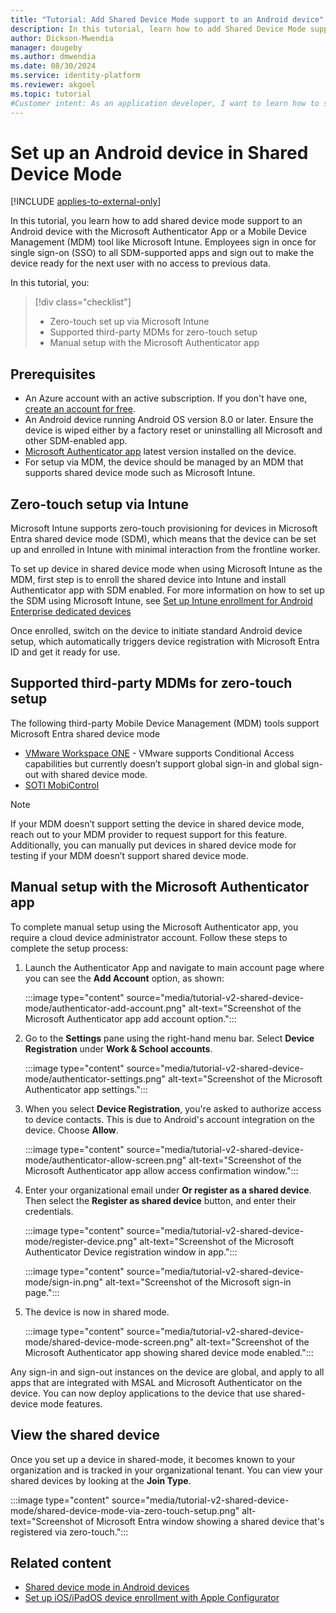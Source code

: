 ```yaml
---
title: "Tutorial: Add Shared Device Mode support to an Android device"
description: In this tutorial, learn how to add Shared Device Mode support to an Android device using the Microsoft Authenticator App or Intune
author: Dickson-Mwendia
manager: dougeby
ms.author: dmwendia
ms.date: 08/30/2024
ms.service: identity-platform
ms.reviewer: akgoel
ms.topic: tutorial
#Customer intent: As an application developer, I want to learn how to setup an Android device in Shared Device Mode using Microsoft Authenticator App.
---
```


# Set up an Android device in Shared Device Mode

[!INCLUDE [applies-to-external-only](../external-id/includes/applies-to-workforce-only.md)]

In this tutorial, you learn how to add shared device mode support to an Android device with the Microsoft Authenticator App or a Mobile Device Management (MDM) tool like Microsoft Intune. Employees sign in once for single sign-on (SSO) to all SDM-supported apps and sign out to make the device ready for the next user with no access to previous data.

In this tutorial, you:

> [!div class="checklist"]
>
> - Zero-touch set up via Microsoft Intune
> - Supported third-party MDMs for zero-touch setup
> - Manual setup with the Microsoft Authenticator app

## Prerequisites

- An Azure account with an active subscription. If you don't have one, [create an account for free](https://azure.microsoft.com/free/).
- An Android device running Android OS version 8.0 or later.  Ensure the device is wiped either by a factory reset or uninstalling all Microsoft and other SDM-enabled app. 
- [Microsoft Authenticator app](https://play.google.com/store/apps/details/Microsoft_Authenticator?id=com.azure.authenticator&hl=en_NZ) latest version installed on the device.
- For setup via MDM, the device should be managed by an MDM that supports shared device mode such as Microsoft Intune.  

## Zero-touch setup via Intune

Microsoft Intune supports zero-touch provisioning for devices in Microsoft Entra shared device mode (SDM), which means that the device can be set up and enrolled in Intune with minimal interaction from the frontline worker. 

To set up device in shared device mode when using Microsoft Intune as the MDM, first step is to enroll the shared device into Intune and install Authenticator app with SDM enabled. For more information on how to set up the SDM using Microsoft Intune, see [Set up Intune enrollment for Android Enterprise dedicated devices](/mem/intune/enrollment/android-kiosk-enroll)

Once enrolled, switch on the device to initiate standard Android device setup, which automatically triggers device registration with Microsoft Entra ID and get it ready for use. 

## Supported third-party MDMs for zero-touch setup

The following third-party Mobile Device Management (MDM) tools support Microsoft Entra shared device mode

- [VMware Workspace ONE](https://docs.omnissa.com/bundle/UEMSharedDevicesVSaaS/page/UEMSharedDeviceConditionalAccess.html) - VMware supports Conditional Access capabilities but currently doesn’t support global sign-in and global sign-out with shared device mode.
- [SOTI MobiControl](https://soti.net/resources/blog/2023/soti-mobicontrol-supports-microsoft-shared-device-mode/)

> [!NOTE]
> If your MDM doesn’t support setting the device in shared device mode, reach out to your MDM provider to request support for this feature. Additionally, you can manually put devices in shared device mode for testing if your MDM doesn’t support shared device mode.

## Manual setup with the Microsoft Authenticator app

To complete manual setup using the Microsoft Authenticator app, you require a cloud device administrator account. Follow these steps to complete the setup process:

1. Launch the Authenticator App and navigate to main account page where you can see the **Add Account** option, as shown:

    :::image type="content" source="media/tutorial-v2-shared-device-mode/authenticator-add-account.png" alt-text="Screenshot of the Microsoft Authenticator app add account option.":::

1. Go to the **Settings** pane using the right-hand menu bar. Select **Device Registration** under **Work & School accounts**.

    :::image type="content" source="media/tutorial-v2-shared-device-mode/authenticator-settings.png" alt-text="Screenshot of the Microsoft Authenticator app settings.":::

1. When you select **Device Registration**, you're asked to authorize access to device contacts. This is due to Android's account integration on the device. Choose **Allow**.

    :::image type="content" source="media/tutorial-v2-shared-device-mode/authenticator-allow-screen.png" alt-text="Screenshot of the Microsoft Authenticator app allow access confirmation window.":::

1. Enter your organizational email under **Or register as a shared device**. Then select the **Register as shared device** button, and enter their credentials.

    :::image type="content" source="media/tutorial-v2-shared-device-mode/register-device.png" alt-text="Screenshot of the Microsoft Authenticator Device registration window in app.":::

    :::image type="content" source="media/tutorial-v2-shared-device-mode/sign-in.png" alt-text="Screenshot of the Microsoft sign-in page.":::

1. The device is now in shared mode.

    :::image type="content" source="media/tutorial-v2-shared-device-mode/shared-device-mode-screen.png" alt-text="Screenshot of the Microsoft Authenticator app showing shared device mode enabled.":::

Any sign-in and sign-out instances on the device are global, and apply to all apps that are integrated with MSAL and Microsoft Authenticator on the device. You can now deploy applications to the device that use shared-device mode features.

## View the shared device

Once you set up a device in shared-mode, it becomes known to your organization and is tracked in your organizational tenant. You can view your shared devices by looking at the **Join Type**.

:::image type="content" source="media/tutorial-v2-shared-device-mode/shared-device-mode-via-zero-touch-setup.png" alt-text="Screenshot of Microsoft Entra window showing a shared device that's registered via zero-touch.":::

   
## Related content

- [Shared device mode in Android devices](./msal-android-shared-devices.md)
- [Set up iOS/iPadOS device enrollment with Apple Configurator](/mem/intune/enrollment/apple-configurator-enroll-ios)
